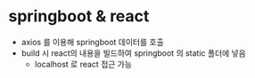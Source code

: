 # springboot & react 
- axios 를 이용해 springboot 데이터를 호출
- build 시 react의 내용을 빌드하여 springboot 의 static 폴더에 넣음
    - localhost 로 react 접근 가능

